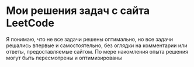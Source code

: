 # Мои решения задач с сайта LeetCode
Я понимаю, что не все задачи решены оптимально, но все задачи решались впервые и самостоятельно, без оглядки на комментарии или ответы, предоставляемые сайтом.
По мере накомления опыта решения могут быть пересмотрены и оптимизированы
